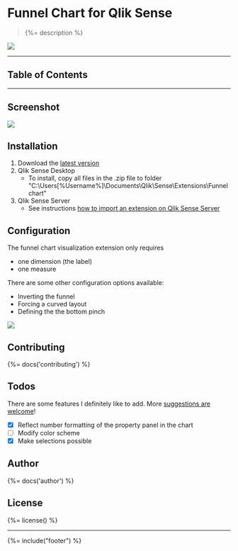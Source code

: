 # Funnel Chart for Qlik Sense
> {%= description %}  

![](http://serve.mod.bz/branch/)

---
## Table of Contents
<!-- toc -->

---

## Screenshot

![](https://github.com/stefanwalther/sense-funnel-chart/raw/gh-pages/images/qsFunnel_Screenshot.png)

## Installation

1. Download the [latest version](https://github.com/stefanwalther/sense-funnel-chart/raw/gh-pages/build/swr-funnelchart_latest.zip)
2. Qlik Sense Desktop
	* To install, copy all files in the .zip file to folder "C:\Users\[%Username%]\Documents\Qlik\Sense\Extensions\Funnelchart"
3. Qlik Sense Server
	* See instructions [how to import an extension on Qlik Sense Server](http://help.qlik.com/sense/en-us/developer/#../Subsystems/Workbench/Content/BuildingExtensions/HowTos/deploy-extensions.htm)

## Configuration

The funnel chart visualization extension only requires

* one dimension (the label)
* one measure

There are some other configuration options available:

* Inverting the funnel
* Forcing a curved layout
* Defining the the bottom pinch

![](https://github.com/stefanwalther/sense-funnel-chart/raw/gh-pages/images/qsFunnel_Properties.png)

## Contributing
{%= docs('contributing') %}

## Todos
There are some features I definitely like to add. More [suggestions are welcome](https://github.com/stefanwalther/sense-funnel-chart/issues)!

- [X] Reflect number formatting of the property panel in the chart
- [ ] Modify color scheme
- [X] Make selections possible

## Author
{%= docs('author') %}

## License
{%= license() %}

***

{%= include("footer") %}





